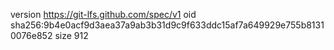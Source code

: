 version https://git-lfs.github.com/spec/v1
oid sha256:9b4e0acf9d3aea37a9ab3b31d9c9f633ddc15af7a649929e755b81310076e852
size 912
